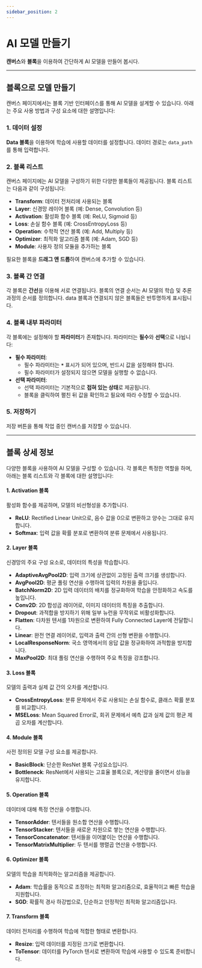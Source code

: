 ```yaml
---
sidebar_position: 2
---
```


# AI 모델 만들기

**캔버스**와 **블록**을 이용하여 간단하게 AI 모델을 만들어 봅시다.

---

## 블록으로 모델 만들기

캔버스 페이지에서는 블록 기반 인터페이스를 통해 AI 모델을 설계할 수 있습니다. 아래는 주요 사용 방법과 구성 요소에 대한 설명입니다:

### 1. 데이터 설정

**Data 블록**을 이용하여 학습에 사용할 데이터를 설정합니다. 데이터 경로는 `data_path`를 통해 입력합니다.

### 2. 블록 리스트

캔버스 페이지에는 AI 모델을 구성하기 위한 다양한 블록들이 제공됩니다. 블록 리스트는 다음과 같이 구성됩니다:

- **Transform**: 데이터 전처리에 사용되는 블록
- **Layer**: 신경망 레이어 블록 (예: Dense, Convolution 등)
- **Activation**: 활성화 함수 블록 (예: ReLU, Sigmoid 등)
- **Loss**: 손실 함수 블록 (예: CrossEntropyLoss 등)
- **Operation**: 수학적 연산 블록 (예: Add, Multiply 등)
- **Optimizer**: 최적화 알고리즘 블록 (예: Adam, SGD 등)
- **Module**: 사용자 정의 모듈을 추가하는 블록

필요한 블록을 **드래그 앤 드롭**하여 캔버스에 추가할 수 있습니다.

### 3. 블록 간 연결

각 블록은 **간선**을 이용해 서로 연결됩니다. 블록의 연결 순서는 AI 모델의 학습 및 추론 과정의 순서를 정의합니다. data 블록과 연결되지 않은 블록들은 반투명하게 표시됩니다.

### 4. 블록 내부 파라미터

각 블록에는 설정해야 할 **파라미터**가 존재합니다. 파라미터는 **필수**와 **선택**으로 나뉩니다:

- **필수 파라미터**:
  - 필수 파라미터는 **`*`** 표시가 되어 있으며, 반드시 값을 설정해야 합니다.
  - 필수 파라미터가 설정되지 않으면 모델을 실행할 수 없습니다.
- **선택 파라미터**:
  - 선택 파라미터는 기본적으로 **접혀 있는 상태**로 제공됩니다.
  - 블록을 클릭하여 펼친 뒤 값을 확인하고 필요에 따라 수정할 수 있습니다.

### 5. 저장하기

저장 버튼을 통해 작업 중인 캔버스를 저장할 수 있습니다.

---

## 블록 상세 정보

다양한 블록을 사용하여 AI 모델을 구성할 수 있습니다. 각 블록은 특정한 역할을 하며, 아래는 블록 리스트와 각 블록에 대한 설명입니다:

#### 1. Activation 블록

활성화 함수를 제공하며, 모델의 비선형성을 추가합니다.

- **ReLU**: Rectified Linear Unit으로, 음수 값을 0으로 변환하고 양수는 그대로 유지합니다.
- **Softmax**: 입력 값을 확률 분포로 변환하여 분류 문제에서 사용됩니다.

#### 2. Layer 블록

신경망의 주요 구성 요소로, 데이터의 특성을 학습합니다.

- **AdaptiveAvgPool2D**: 입력 크기에 상관없이 고정된 출력 크기를 생성합니다.
- **AvgPool2D**: 평균 풀링 연산을 수행하여 입력의 차원을 줄입니다.
- **BatchNorm2D**: 2D 입력 데이터의 배치를 정규화하여 학습을 안정화하고 속도를 높입니다.
- **Conv2D**: 2D 합성곱 레이어로, 이미지 데이터의 특징을 추출합니다.
- **Dropout**: 과적합을 방지하기 위해 일부 뉴런을 무작위로 비활성화합니다.
- **Flatten**: 다차원 텐서를 1차원으로 변환하여 Fully Connected Layer에 전달합니다.
- **Linear**: 완전 연결 레이어로, 입력과 출력 간의 선형 변환을 수행합니다.
- **LocalResponseNorm**: 국소 영역에서의 응답 값을 정규화하여 과적합을 방지합니다.
- **MaxPool2D**: 최대 풀링 연산을 수행하여 주요 특징을 강조합니다.

#### 3. Loss 블록

모델의 출력과 실제 값 간의 오차를 계산합니다.

- **CrossEntropyLoss**: 분류 문제에서 주로 사용되는 손실 함수로, 클래스 확률 분포를 비교합니다.
- **MSELoss**: Mean Squared Error로, 회귀 문제에서 예측 값과 실제 값의 평균 제곱 오차를 계산합니다.

#### 4. Module 블록

사전 정의된 모델 구성 요소를 제공합니다.

- **BasicBlock**: 단순한 ResNet 블록 구성요소입니다.
- **Bottleneck**: ResNet에서 사용되는 고효율 블록으로, 계산량을 줄이면서 성능을 유지합니다.

#### 5. Operation 블록

데이터에 대해 특정 연산을 수행합니다.

- **TensorAdder**: 텐서들을 원소합 연산을 수행합니다.
- **TensorStacker**: 텐서들을 새로운 차원으로 쌓는 연산을 수행합니다.
- **TensorConcatenator**: 텐서들을 이어붙이는 연산을 수행합니다.
- **TensorMatrixMultiplier**: 두 텐서를 행렬곱 연산을 수행합니다.

#### 6. Optimizer 블록

모델의 학습을 최적화하는 알고리즘을 제공합니다.

- **Adam**: 학습률을 동적으로 조정하는 최적화 알고리즘으로, 효율적이고 빠른 학습을 지원합니다.
- **SGD**: 확률적 경사 하강법으로, 단순하고 안정적인 최적화 알고리즘입니다.

#### 7. Transform 블록

데이터 전처리를 수행하여 학습에 적합한 형태로 변환합니다.

- **Resize**: 입력 데이터를 지정된 크기로 변환합니다.
- **ToTensor**: 데이터를 PyTorch 텐서로 변환하여 학습에 사용할 수 있도록 준비합니다.
